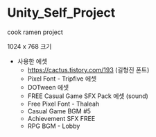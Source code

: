 # Unity_Self_Project

cook ramen project

1024 x 768 크기

- 사용한 에셋
  - https://cactus.tistory.com/193 (길형진 폰트)
  - Pixel Font - Tripfive 에셋
  - DOTween 에셋
  - FREE Casual Game SFX Pack 에셋 (sound)
  - Free Pixel Font - Thaleah
  - Casual Game BGM #5
  - Achievement SFX FREE
  - RPG BGM - Lobby
